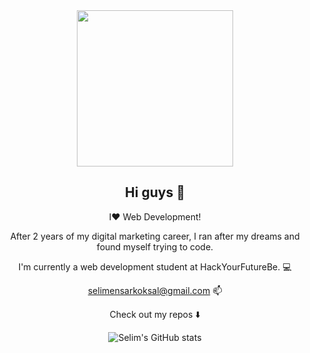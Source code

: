 <div align="center">
  
<img width="250" src="https://media.giphy.com/media/kFHT64PButf46M7rvP/giphy.gif">
  
## Hi guys 👋

I❤️ Web Development! 

After 2 years of my digital marketing career, 
I ran after my dreams and found myself trying to code. 

I'm currently a web development student at HackYourFutureBe. :computer: 

selimensarkoksal@gmail.com 📫 

Check out my repos ⬇️

![Selim's GitHub stats](https://github-readme-stats.vercel.app/api?username=selimensar&show_icons=true&theme=dark)

</div>
